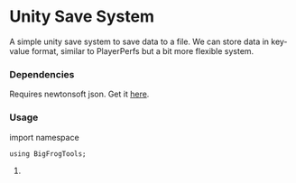 # Unity Save System
A simple unity save system to save data to a file. We can store data in key-value format, similar to PlayerPerfs but a bit more flexible system.

### Dependencies

Requires newtonsoft json.
Get it [here](https://github.com/jilleJr/Newtonsoft.Json-for-Unity).

### Usage
import namespace

`using BigFrogTools;`

1.


